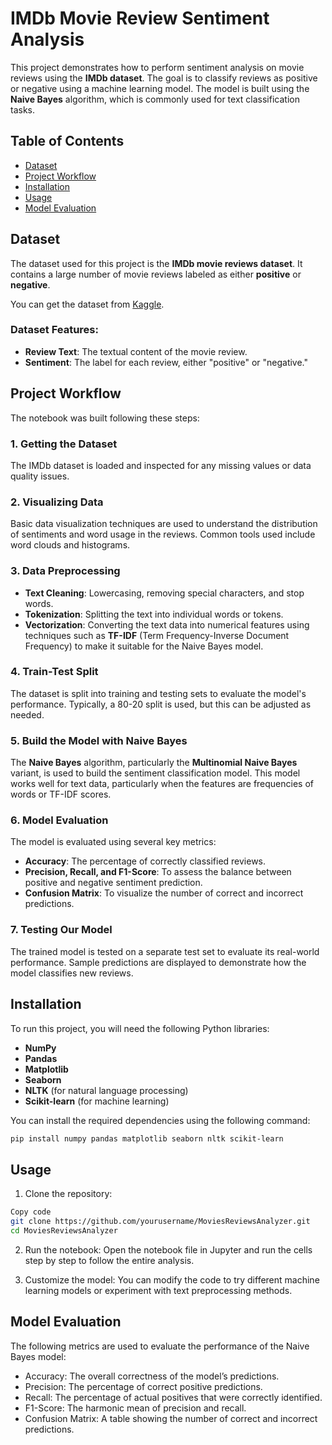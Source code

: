 # IMDb Movie Review Sentiment Analysis

This project demonstrates how to perform sentiment analysis on movie reviews using the **IMDb dataset**. The goal is to classify reviews as positive or negative using a machine learning model. The model is built using the **Naive Bayes** algorithm, which is commonly used for text classification tasks.

## Table of Contents
- [Dataset](#dataset)
- [Project Workflow](#project-workflow)
- [Installation](#installation)
- [Usage](#usage)
- [Model Evaluation](#model-evaluation)

## Dataset
The dataset used for this project is the **IMDb movie reviews dataset**. It contains a large number of movie reviews labeled as either **positive** or **negative**.

You can get the dataset from [Kaggle](https://www.kaggle.com/lakshmi25npathi/imdb-dataset-of-50k-movie-reviews).

### Dataset Features:
- **Review Text**: The textual content of the movie review.
- **Sentiment**: The label for each review, either "positive" or "negative."

## Project Workflow
The notebook was built following these steps:

### 1. Getting the Dataset
The IMDb dataset is loaded and inspected for any missing values or data quality issues.

### 2. Visualizing Data
Basic data visualization techniques are used to understand the distribution of sentiments and word usage in the reviews. Common tools used include word clouds and histograms.

### 3. Data Preprocessing
- **Text Cleaning**: Lowercasing, removing special characters, and stop words.
- **Tokenization**: Splitting the text into individual words or tokens.
- **Vectorization**: Converting the text data into numerical features using techniques such as **TF-IDF** (Term Frequency-Inverse Document Frequency) to make it suitable for the Naive Bayes model.

### 4. Train-Test Split
The dataset is split into training and testing sets to evaluate the model's performance. Typically, a 80-20 split is used, but this can be adjusted as needed.

### 5. Build the Model with Naive Bayes
The **Naive Bayes** algorithm, particularly the **Multinomial Naive Bayes** variant, is used to build the sentiment classification model. This model works well for text data, particularly when the features are frequencies of words or TF-IDF scores.

### 6. Model Evaluation
The model is evaluated using several key metrics:
- **Accuracy**: The percentage of correctly classified reviews.
- **Precision, Recall, and F1-Score**: To assess the balance between positive and negative sentiment prediction.
- **Confusion Matrix**: To visualize the number of correct and incorrect predictions.

### 7. Testing Our Model
The trained model is tested on a separate test set to evaluate its real-world performance. Sample predictions are displayed to demonstrate how the model classifies new reviews.

## Installation

To run this project, you will need the following Python libraries:
- **NumPy**
- **Pandas**
- **Matplotlib**
- **Seaborn**
- **NLTK** (for natural language processing)
- **Scikit-learn** (for machine learning)
  
You can install the required dependencies using the following command:

```bash
pip install numpy pandas matplotlib seaborn nltk scikit-learn
```
## Usage
1. Clone the repository:
```bash
Copy code
git clone https://github.com/yourusername/MoviesReviewsAnalyzer.git
cd MoviesReviewsAnalyzer
```
2. Run the notebook: Open the notebook file  in Jupyter and run the cells step by step to follow the entire analysis.

3. Customize the model: You can modify the code to try different machine learning models or experiment with text preprocessing methods.

## Model Evaluation
The following metrics are used to evaluate the performance of the Naive Bayes model:
- Accuracy: The overall correctness of the model’s predictions.
- Precision: The percentage of correct positive predictions.
- Recall: The percentage of actual positives that were correctly identified.
- F1-Score: The harmonic mean of precision and recall.
- Confusion Matrix: A table showing the number of correct and incorrect predictions.
